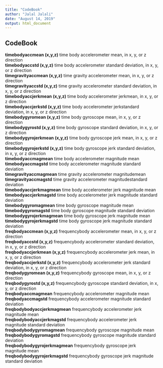 ```yaml
---
title: "CodeBook"
author: "Jalal Jalali"
date: "August 14, 2019"
output: html_document
---
```


## CodeBook

**timebodyaccmean (x,y,z)**     time body accelerometer mean, in x, y, or z direction  
**timebodyaccstd (x,y,z)**      time body accelerometer standard deviation, in x, y, or z direction  
**timegravityaccmean (x,y,z)**  time gravity accelerometer mean, in x, y, or z direction  
**timegravityaccstd (x,y,z)**   time gravity accelerometer standard deviation, in x, y, or z direction  
**timebodyaccjerkmean (x,y,z)** time body accelerometer jerkmean, in x, y, or z direction  
**timebodyaccjerkstd (x,y,z)**  time body accelerometer jerkstandard deviation, in x, y, or z direction  
**timebodygyromean (x,y,z)**        time body gyroscope mean, in x, y, or z direction  
**timebodygyrostd (x,y,z)**         time body gyroscope standard deviation, in x, y, or z direction  
**timebodygyrojerkmean (x,y,z)**	time body gyroscope jerk mean, in x, y, or z direction  
**timebodygyrojerkstd (x,y,z)**	time body gyroscope jerk standard deviation, in x, y, or z direction  
**timebodyaccmagmean**	        time body accelerometer magnitude mean  
**timebodyaccmagstd**	        time body accelerometer magnitude standard deviation  
**timegravityaccmagmean**	        time gravity accelerometer magnitudemean  
**timegravityaccmagstd**    	time gravity accelerometer magnitudestandard deviation  
**timebodyaccjerkmagmean**  	time body accelerometer jerk magnitude mean  
**timebodyaccjerkmagstd**	        time body accelerometer jerk magnitude standard deviation  
**timebodygyromagmean**	        time body gyroscope magnitude mean  
**timebodygyromagstd**      	time body gyroscope magnitude standard deviation  
**timebodygyrojerkmagmean**	        time body gyroscope jerk magnitude mean  
**timebodygyrojerkmagstd**	        time body gyroscope jerk magnitude standard deviation  
**freqbodyaccmean (x,y,z)**	        frequencybody accelerometer mean, in x, y, or z direction  
**freqbodyaccstd (x,y,z)**	        frequencybody accelerometer standard deviation, in x, y, or z direction  
**freqbodyaccjerkmean (x,y,z)**	frequencybody accelerometer jerk mean, in x, y, or z direction  
**freqbodyaccjerkstd (x,y,z)**	frequencybody accelerometer jerk standard deviation, in x, y, or z direction  
**freqbodygyromean (x,y,z)**	frequencybody gyroscope mean, in x, y, or z direction  
**freqbodygyrostd (x,y,z)**	        frequencybody gyroscope standard deviation, in x, y, or z direction  
**freqbodyaccmagmean**	        frequencybody accelerometer magnitude mean  
**freqbodyaccmagstd**	        frequencybody accelerometer magnitude standard deviation  
**freqbodybodyaccjerkmagmean**	frequencybody accelerometer jerk magnitude mean  
**freqbodybodyaccjerkmagstd**	frequencybody accelerometer jerk magnitude standard deviation  
**freqbodybodygyromagmean**	        frequencybody gyroscope magnitude mean  
**freqbodybodygyromagstd**	        frequencybody gyroscope magnitude standard deviation  
**freqbodybodygyrojerkmagmean**	frequencybody gyroscope jerk magnitude mean  
**freqbodybodygyrojerkmagstd**	frequencybody gyroscope jerk magnitude standard deviation  
